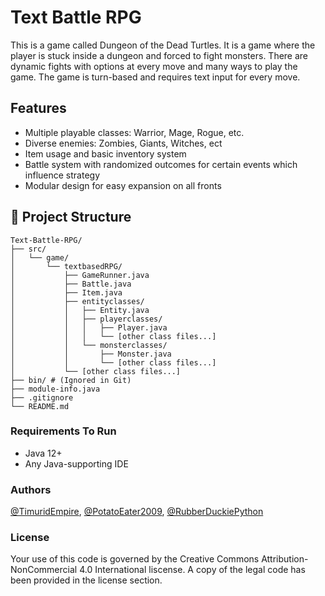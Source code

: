 # Text Battle RPG

This is a game called Dungeon of the Dead Turtles. It is a game where the player is stuck inside a dungeon and forced to fight monsters. There are dynamic fights with options at every move and many ways to play the game. The game is turn-based and requires text input for every move.
## Features

- Multiple playable classes: Warrior, Mage, Rogue, etc.
- Diverse enemies: Zombies, Giants, Witches, ect
- Item usage and basic inventory system
- Battle system with randomized outcomes for certain events which influence strategy
- Modular design for easy expansion on all fronts

## 📁 Project Structure

```
Text-Battle-RPG/
├── src/
│   └── game/
│       └── textbasedRPG/
│           ├── GameRunner.java
│           ├── Battle.java
│           ├── Item.java
│           ├── entityclasses/
│           │   ├── Entity.java
│           │   ├── playerclasses/
│           │   │   ├── Player.java
│           │   │   └── [other class files...]
│           │   └── monsterclasses/
│           │       ├── Monster.java
│           │       └── [other class files...]
│           └── [other class files...]
├── bin/ # (Ignored in Git)
├── module-info.java
├── .gitignore
└── README.md
```

### Requirements To Run
- Java 12+
- Any Java-supporting IDE

### Authors

[@TimuridEmpire](https://github.com/TimuridEmpire), [@PotatoEater2009](https://github.com/PotatoEater2009), [@RubberDuckiePython](https://github.com/RubberDuckiePython)

### License
Your use of this code is governed by the Creative Commons Attribution-NonCommercial 4.0 International liscense. A copy of the legal code has been provided in the license section.

